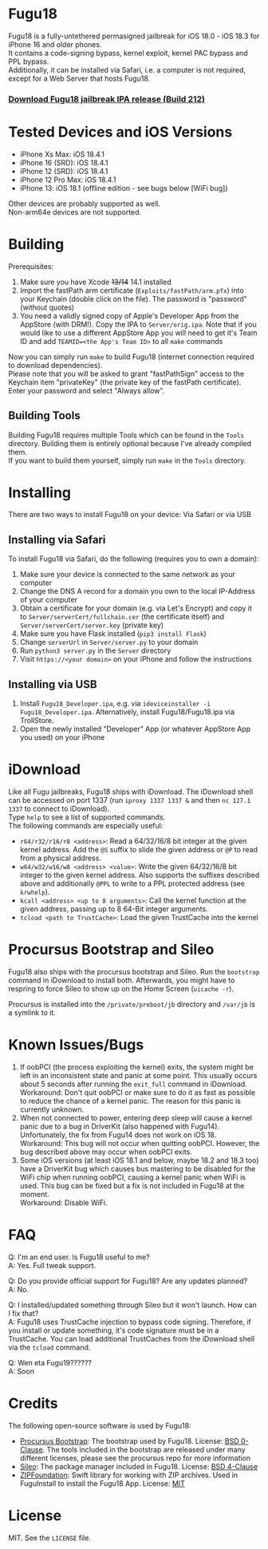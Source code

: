# Fugu18
Fugu18 is a fully-untethered permasigned jailbreak for iOS 18.0 - iOS 18.3 for iPhone 16 and older phones.  
It contains a code-signing bypass, kernel exploit, kernel PAC bypass and PPL bypass.  
Additionally, it can be installed via Safari, i.e. a computer is not required, except for a Web Server that hosts Fugu18.  
<h3>
<a href="https://fugu-jailbreak.com/jailbreak/how-to-jailbreak-ios-18-0-18-2-1-on-iphone-xs-to-iphone-16-with-fugu18-jailbreak/">Download Fugu18 jailbreak IPA release (Build 212)</a>
</h3>


# Tested Devices and iOS Versions
- iPhone Xs Max: iOS 18.4.1
- iPhone 16 (SRD): iOS 18.4.1
- iPhone 12 (SRD): iOS 18.4.1
- iPhone 12 Pro Max: iOS 18.4.1
- iPhone 13: iOS 18.1 (offline edition - see bugs below [WiFi bug])

Other devices are probably supported as well.  
Non-arm64e devices are not supported.

# Building
Prerequisites:  
1. Make sure you have Xcode ~~13/14~~ 14.1 installed
2. Import the fastPath arm certificate (`Exploits/fastPath/arm.pfx`) into your Keychain (double click on the file). The password is "password" (without quotes)
3. You need a validly signed copy of Apple's Developer App from the AppStore (with DRM!). Copy the IPA to `Server/orig.ipa`. Note that if you would like to use a different AppStore App you will need to get it's Team ID and add `TEAMID=<the App's Team ID>` to all `make` commands

Now you can simply run `make` to build Fugu18 (internet connection required to download dependencies).  
Please note that you will be asked to grant "fastPathSign" access to the Keychain item "privateKey" (the private key of the fastPath certificate). Enter your password and select "Always allow".

## Building Tools
Building Fugu18 requires multiple Tools which can be found in the `Tools` directory. Building them is entirely optional because I've already compiled them.  
If you want to build them yourself, simply run `make` in the `Tools` directory.

# Installing
There are two ways to install Fugu18 on your device: Via Safari or via USB

## Installing via Safari
To install Fugu18 via Safari, do the following (requires you to own a domain):  
1. Make sure your device is connected to the same network as your computer
2. Change the DNS A record for a domain you own to the local IP-Address of your computer
3. Obtain a certificate for your domain (e.g. via Let's Encrypt) and copy it to `Server/serverCert/fullchain.cer` (the certificate itself) and `Server/serverCert/server.key` (private key)
4. Make sure you have Flask installed (`pip3 install Flask`)
5. Change `serverUrl` in `Server/server.py` to your domain
6. Run `python3 server.py` in the `Server` directory
7. Visit `https://<your domain>` on your iPhone and follow the instructions

## Installing via USB
1. Install `Fugu18_Developer.ipa`, e.g. via `ideviceinstaller -i Fugu18_Developer.ipa`. Alternatively, install Fugu18/Fugu18.ipa via TrollStore.
2. Open the newly installed "Developer" App (or whatever AppStore App you used) on your iPhone

# iDownload
Like all Fugu jailbreaks, Fugu18 ships with iDownload. The iDownload shell can be accessed on port 1337 (run `iproxy 1337 1337 &` and then `nc 127.1 1337` to connect to iDownload).  
Type `help` to see a list of supported commands.  
The following commands are especially useful:
- `r64/r32/r16/r8 <address>`: Read a 64/32/16/8 bit integer at the given kernel address. Add the `@S` suffix to slide the given address or `@P` to read from a physical address.
- `w64/w32/w16/w8 <address> <value>`: Write the given 64/32/16/8 bit integer to the given kernel address. Also supports the suffixes described above and additionally `@PPL` to write to a PPL protected address (see `krwhelp`).
- `kcall <address> <up to 8 arguments>`: Call the kernel function at the given address, passing up to 8 64-Bit integer arguments.
- `tcload <path to TrustCache>`: Load the given TrustCache into the kernel

# Procursus Bootstrap and Sileo
Fugu18 also ships with the procursus bootstrap and Sileo. Run the `bootstrap` command in iDownload to install both. Afterwards, you might have to respring to force Sileo to show up on the Home Screen (`uicache -r`).

Procursus is installed into the `/private/preboot/jb` directory and `/var/jb` is a symlink to it.

# Known Issues/Bugs
1. If oobPCI (the process exploiting the kernel) exits, the system might be left in an inconsistent state and panic at some point. This usually occurs about 5 seconds after running the `exit_full` command in iDownload.  
Workaround: Don't quit oobPCI or make sure to do it as fast as possible to reduce the chance of a kernel panic. The reason for this panic is currently unknown.
2. When not connected to power, entering deep sleep will cause a kernel panic due to a bug in DriverKit (also happened with Fugu14). Unfortunately, the fix from Fugu14 does not work on iOS 18.  
Workaround: This bug will not occur when quitting oobPCI. However, the bug described above may occur when oobPCI exits.
3. Some iOS versions (at least iOS 18.1 and below, maybe 18.2 and 18.3 too) have a DriverKit bug which causes bus mastering to be disabled for the WiFi chip when running oobPCI, causing a kernel panic when WiFi is used. This bug can be fixed but a fix is not included in Fugu18 at the moment.  
Workaround: Disable WiFi.

# FAQ
Q: I'm an end user. Is Fugu18 useful to me?  
A: Yes. Full tweak support.  
 

Q: Do you provide official support for Fugu18? Are any updates planned?  
A: No.  

Q: I installed/updated something through Sileo but it won't launch. How can I fix that?  
A: Fugu18 uses TrustCache injection to bypass code signing. Therefore, if you install or update something, it's code signature must be in a TrustCache. You can load additional TrustCaches from the iDownload shell via the `tcload` command.  

Q: Wen eta Fugu19??????  
A: Soon

# Credits
The following open-source software is used by Fugu18:
- [Procursus Bootstrap](https://github.com/ProcursusTeam/Procursus): The bootstrap used by Fugu18. License: [BSD 0-Clause](https://github.com/ProcursusTeam/Procursus/blob/main/LICENSE). The tools included in the bootstrap are released under many different licenses, please see the procursus repo for more information
- [Sileo](https://github.com/Sileo/Sileo): The package manager included in Fugu18. License: [BSD 4-Clause](https://github.com/Sileo/Sileo/blob/stable/LICENSE)
- [ZIPFoundation](https://github.com/weichsel/ZIPFoundation): Swift library for working with ZIP archives. Used in FuguInstall to install the Fugu18 App. License: [MIT](https://github.com/weichsel/ZIPFoundation/blob/development/LICENSE)

# License
MIT. See the `LICENSE` file.
